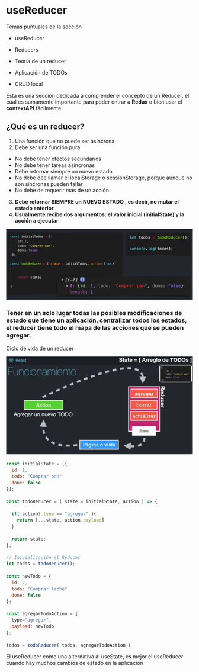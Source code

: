 # useReducer

Temas puntuales de la sección
  
  - useReducer

  - Reducers

  - Teoría de un reducer

  - Aplicación de TODOs

  - CRUD local


  Esta es una sección dedicada a comprender el concepto de un Reducer, el cual es sumamente importante para poder entrar a **Redux** o bien usar el **contextAPI** fácilmente.

## ¿Qué es un reducer?

1. Una función que no puede ser asíncrona.
2. Debe ser una función pura: 
  - No debe tener efectos secundarios
  - No debe tener tareas asíncronas
  - Debe retornar siempre un nuevo estado
  - No debe dee llamar el localStorage o sessionStorage, porque aunque no son síncronas pueden fallar
  - No debe de requerir más de un acción
3. **Debe retornar SIEMPRE un NUEVO ESTADO , es decir, no mutar el estado anterior.**
4. **Usualmente recibe dos argumentos: el valor inicial (initialState) y la acción a ejecutar**

![reducer arguments](./assets/reducer-arguments.png)

### Tener en un solo lugar todas las posibles modificaciones de estado que tiene un aplicación, centralizar todos los estados, el reducer tiene todo el mapa de las acciones que se pueden agregar.

Ciclo de vida de un reducer

![reducer life-cycle](./assets/reducer-lifecycle.png)


```js
const initialState = [{
  id: 1,
  todo: "Comprar pan"
  done: false
}];

const todoReducer = ( state = initialState, action ) => {

  if( action?.type == "agregar" ){
    return [...state, action.payload]
  }

  return state;
};

// Inicialización el Reducer 
let todos = todoReducer();

const newTodo = {
  id: 2,
  todo: "Comprar leche"
  done: false
};

const agregarTodoAction = {
  type="agregar",
  payload: newTodo
};

todos = todoReducer( todos, agregarTodoAction )
```

El useReducer como una alternativa al useState, es mejor el useReducer cuando hay muchos cambios de estado en la aplicación